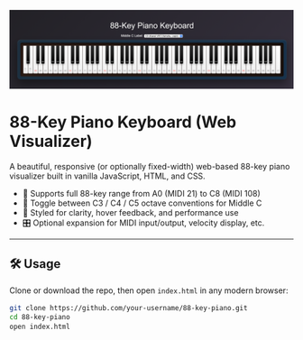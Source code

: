 ![alt text](screenshot.png "Piano image")

# 88-Key Piano Keyboard (Web Visualizer)

A beautiful, responsive (or optionally fixed-width) web-based 88-key piano visualizer built in vanilla JavaScript, HTML, and CSS.

- 🎹 Supports full 88-key range from A0 (MIDI 21) to C8 (MIDI 108)
- 🔁 Toggle between C3 / C4 / C5 octave conventions for Middle C
- 🎨 Styled for clarity, hover feedback, and performance use
- 🎛️ Optional expansion for MIDI input/output, velocity display, etc.

---

## 🛠 Usage

Clone or download the repo, then open `index.html` in any modern browser:

```bash
git clone https://github.com/your-username/88-key-piano.git
cd 88-key-piano
open index.html
```
